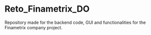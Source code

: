 # Reto_Finametrix_DO
Repository made for the backend code, GUI and functionalities for the Finametrix company project. 
